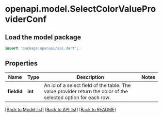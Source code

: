 # openapi.model.SelectColorValueProviderConf

## Load the model package
```dart
import 'package:openapi/api.dart';
```

## Properties
Name | Type | Description | Notes
------------ | ------------- | ------------- | -------------
**fieldId** | **int** | An id of a select field of the table. The value provider return the color of the selected option for each row. | 

[[Back to Model list]](../README.md#documentation-for-models) [[Back to API list]](../README.md#documentation-for-api-endpoints) [[Back to README]](../README.md)


